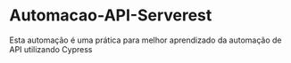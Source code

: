 # Automacao-API-Serverest
Esta automação é uma prática para melhor aprendizado da automação de API utilizando Cypress
